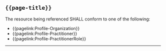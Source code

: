 ## <code>{{page-title}}</code>

The resource being referenced SHALL conform to one of the following:

- {{pagelink:Profile-Organization}}
- {{pagelink:Profile-Practitioner}}
- {{pagelink:Profile-PractitionerRole}}

---
